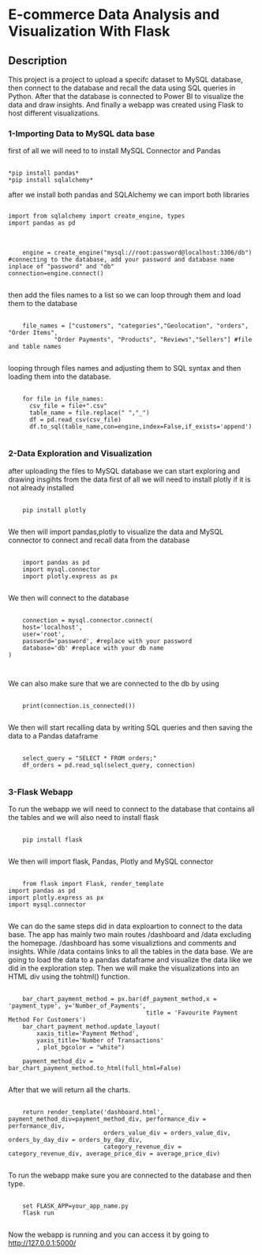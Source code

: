 # E-commerce Data Analysis and Visualization With Flask
## Description
This project is a project to upload a specifc dataset to MySQL database, then connect to the database and recall the data using SQL queries in Python.
After that the database is connected to Power BI to visualize the data and draw insights. And finally a webapp was created using Flask to host different visualizations.

### 1-Importing Data to MySQL data base
first of all we will need to to install MySQL Connector and Pandas

<pre>
  <code>
*pip install pandas*
*pip install sqlalchemy*  </code>
</pre>
after we install both pandas and SQLAlchemy we can import both libraries
<pre>
<code>
import from sqlalchemy import create_engine, types
import pandas as pd
</code>
</pre>
<pre>
  <code>
    engine = create_engine("mysql://root:password@localhost:3306/db") #connecting to the database, add your password and database name inplace of "password" and "db"
connection=engine.connect()
  </code>
</pre>
then add the files names to a list so we can loop through them and load them to the database
<pre>
  <code>
    file_names = ["customers", "categories","Geolocation", "orders", "Order Items",
             "Order Payments", "Products", "Reviews","Sellers"] #file and table names
  </code>
</pre>
looping through files names and adjusting them to SQL syntax and then loading them into the database.
<pre>
  <code>
    for file in file_names:
      csv_file = file+".csv"
      table_name = file.replace(" ","_")
      df = pd.read_csv(csv_file)
      df.to_sql(table_name,con=engine,index=False,if_exists='append')
  </code>
</pre>
### 2-Data Exploration and Visualization
after uploading the files to MySQL database we can start exploring and drawing insgihts from the data
first of all we will need to install plotly if it is not already installed
<pre>
  <code>
    pip install plotly
  </code>
</pre>
We then will import pandas,plotly to visualize the data and MySQL connector to connect and recall data from the database
<pre>
  <code>
    import pandas as pd
    import mysql.connector
    import plotly.express as px
  </code>
</pre>
We then will connect to the database
<pre>
  <code>
    connection = mysql.connector.connect(
    host='localhost',
    user='root',
    password='password', #replace with your password
    database='db' #replace with your db name
)

  </code>
</pre>
We can also make sure that we are connected to the db by using 
<pre>
  <code>
    print(connection.is_connected())
  </code>
</pre>
We then will start recalling data by writing SQL queries and then saving the data to a Pandas dataframe
<pre>
  <code>
    select_query = "SELECT * FROM orders;"
    df_orders = pd.read_sql(select_query, connection)
  </code>
</pre>
### 3-Flask Webapp
To run the webapp we will need to connect to the database that contains all the tables and we will also need to install flask
<pre>
  <code>
    pip install flask
  </code>
</pre>
We then will import flask, Pandas, Plotly and MySQL connector
<pre>
  <code>
    from flask import Flask, render_template
import pandas as pd
import plotly.express as px
import mysql.connector
  </code>
</pre>
We can do the same steps did in data exploartion to connect to the data base.
The app has mainly two main routes /dashboard and /data excluding the homepage.
/dashboard has some visualiztions and comments and insights.
While /data contains links to all the tables in the data base.
We are going to load the data to a pandas dataframe and visualize the data like we did in the exploration step.
Then we will make the visualizations into an HTML div using the tohtml() function.
<pre>
  <code>
    bar_chart_payment_method = px.bar(df_payment_method,x = 'payment_type', y='Number_of_Payments',
                                       title = 'Favourite Payment Method For Customers')
    bar_chart_payment_method.update_layout(
        xaxis_title='Payment Method',
        yaxis_title='Number of Transactions'
        , plot_bgcolor = "white")

    payment_method_div = bar_chart_payment_method.to_html(full_html=False)
  </code>
</pre>
After that we will return all the charts.
<pre>
  <code>
    return render_template('dashboard.html', payment_method_div=payment_method_div, performance_div = performance_div, 
                           orders_value_div = orders_value_div, orders_by_day_div = orders_by_day_div, 
                           category_revenue_div = category_revenue_div, average_price_div = average_price_div)
  </code>
</pre>

To run the webapp make sure you are connected to the database and then type.
<pre>
  <code>
    set FLASK_APP=your_app_name.py
    flask run
  </code>
</pre>
Now the webapp is running and you can access it by going to http://127.0.0.1:5000/
